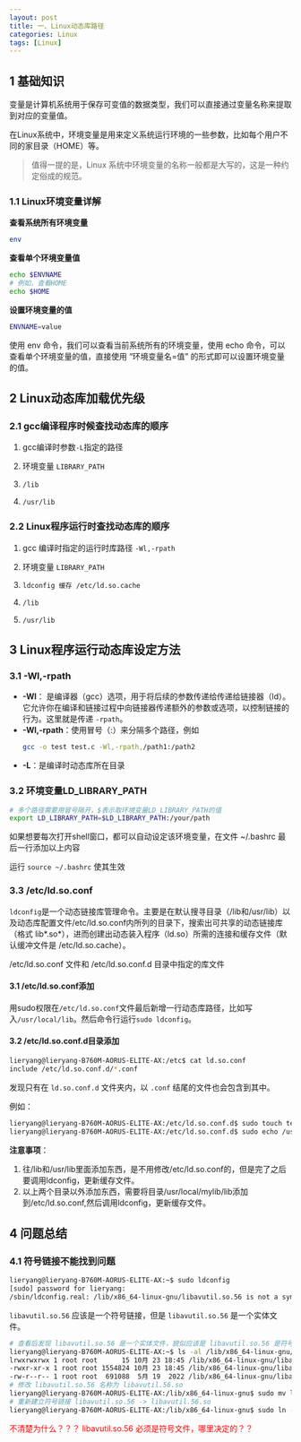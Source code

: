```yaml
---
layout: post
title: 一、Linux动态库路径
categories: Linux
tags: [Linux]
---
```


## 1 基础知识

变量是计算机系统用于保存可变值的数据类型，我们可以直接通过变量名称来提取到对应的变量值。

在Linux系统中，环境变量是用来定义系统运行环境的一些参数，比如每个用户不同的家目录（HOME）等。

>值得一提的是，Linux 系统中环境变量的名称一般都是大写的，这是一种约定俗成的规范。

### 1.1 Linux环境变量详解

**查看系统所有环境变量**

```bash
env
```

**查看单个环境变量值**

```bash
echo $ENVNAME
# 例如，查看HOME
echo $HOME
```

**设置环境变量的值**

```bash
ENVNAME=value
```

使用 env 命令，我们可以查看当前系统所有的环境变量，使用 echo 命令，可以查看单个环境变量的值，直接使用 “环境变量名=值” 的形式即可以设置环境变量的值。

## 2 Linux动态库加载优先级

### 2.1 gcc编译程序时候查找动态库的顺序

1. gcc编译时参数`-L`指定的路径

2. 环境变量 `LIBRARY_PATH`

3. `/lib`

4. `/usr/lib`

### 2.2 Linux程序运行时查找动态库的顺序

1. gcc 编译时指定的运行时库路径 `-Wl,-rpath`

2. 环境变量 `LIBRARY_PATH`

3. `ldconfig 缓存 /etc/ld.so.cache`

4. `/lib`

5. `/usr/lib`

## 3 Linux程序运行动态库设定方法

### 3.1 -Wl,-rpath

- **-Wl**： 是编译器（gcc）选项，用于将后续的参数传递给传递给链接器（ld）。它允许你在编译和链接过程中向链接器传递额外的参数或选项，以控制链接的行为。这里就是传递 `-rpath`。
- **-Wl,-rpath**：使用冒号（:）来分隔多个路径，例如
  ```sh
  gcc -o test test.c -Wl,-rpath,/path1:/path2
  ```
- **-L**：是编译时动态库所在目录

### 3.2 环境变量LD_LIBRARY_PATH

```bash
# 多个路径需要用冒号隔开，$表示取环境变量LD_LIBRARY_PATH的值
export LD_LIBRARY_PATH=$LD_LIBRARY_PATH:/your/path
```

如果想要每次打开shell窗口，都可以自动设定该环境变量，在文件 ~/.bashrc 最后一行添加以上内容

运行 `source ~/.bashrc` 使其生效

### 3.3 /etc/ld.so.conf

` ldconfig `是一个动态链接库管理命令。主要是在默认搜寻目录（/lib和/usr/lib）以及动态库配置文件/etc/ld.so.conf内所列的目录下，搜索出可共享的动态链接库（格式 lib*.so*），进而创建出动态装入程序（ld.so）所需的连接和缓存文件（默认缓冲文件是 /etc/ld.so.cache）。

/etc/ld.so.conf 文件和 /etc/ld.so.conf.d 目录中指定的库文件

#### 3.1 /etc/ld.so.conf添加
用sudo权限在`/etc/ld.so.conf`文件最后新增一行动态库路径，比如写入`/usr/local/lib`。然后命令行运行`sudo ldconfig`。

#### 3.2 /etc/ld.so.conf.d目录添加

```sh
lieryang@lieryang-B760M-AORUS-ELITE-AX:/etc$ cat ld.so.conf
include /etc/ld.so.conf.d/*.conf
```

发现只有在 `ld.so.conf.d` 文件夹内，以 `.conf` 结尾的文件也会包含到其中。

例如：

```sh
lieryang@lieryang-B760M-AORUS-ELITE-AX:/etc/ld.so.conf.d$ sudo touch test.conf
lieryang@lieryang-B760M-AORUS-ELITE-AX:/etc/ld.so.conf.d$ sudo echo /usr/local/mylib/lib >> test.conf 

```


**注意事项**：

1. 往/lib和/usr/lib里面添加东西，是不用修改/etc/ld.so.conf的，但是完了之后要调用ldconfig，更新缓存文件。
2. 以上两个目录以外添加东西，需要将目录/usr/local/mylib/lib添加到/etc/ld.so.conf,然后调用ldconfig，更新缓存文件。

## 4 问题总结

### 4.1 符号链接不能找到问题

```sh
lieryang@lieryang-B760M-AORUS-ELITE-AX:~$ sudo ldconfig
[sudo] password for lieryang: 
/sbin/ldconfig.real: /lib/x86_64-linux-gnu/libavutil.so.56 is not a symbolic link
```

`libavutil.so.56` 应该是一个符号链接，但是 `libavutil.so.56` 是一个实体文件。

```sh
# 查看后发现 libavutil.so.56 是一个实体文件，貌似应该是 libavutil.so.56 是符号文件， libavutil.so是实体文件才正确（不过我们这里不这样修改）
lieryang@lieryang-B760M-AORUS-ELITE-AX:~$ ls -al /lib/x86_64-linux-gnu/libavutil.so*
lrwxrwxrwx 1 root root      15 10月 23 18:45 /lib/x86_64-linux-gnu/libavutil.so -> libavutil.so.56
-rwxr-xr-x 1 root root 1554824 10月 23 18:45 /lib/x86_64-linux-gnu/libavutil.so.56
-rw-r--r-- 1 root root  691088  5月 19  2022 /lib/x86_64-linux-gnu/libavutil.so.56.70.100
# 修改 libavutil.so.56 名称为 libavutil.56.so
lieryang@lieryang-B760M-AORUS-ELITE-AX:/lib/x86_64-linux-gnu$ sudo mv libavutil.so.56 libavutil.56.so
# 重新建立符号链接 libavutil.so.56 -> libavutil.56.so 
lieryang@lieryang-B760M-AORUS-ELITE-AX:/lib/x86_64-linux-gnu$ sudo ln -s libavutil.56.so libavutil.so.56
```

<span style="color:red">不清楚为什么？？？ libavutil.so.56 必须是符号文件，哪里决定的？？</span>